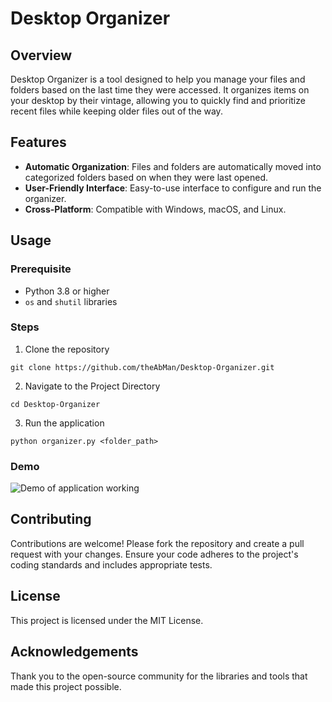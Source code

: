 
# Desktop Organizer

## Overview

Desktop Organizer is a tool designed to help you manage your files and folders based on the last time they were accessed. It organizes items on your desktop by their vintage, allowing you to quickly find and prioritize recent files while keeping older files out of the way.


## Features

* __Automatic Organization__: Files and folders are automatically moved into categorized folders based on when they were last opened.
* __User-Friendly Interface__: Easy-to-use interface to configure and run the organizer.
* __Cross-Platform__: Compatible with Windows, macOS, and Linux.


## Usage
### Prerequisite

* Python 3.8 or higher
* `os` and `shutil` libraries

### Steps

  1. Clone the repository

  `git clone https://github.com/theAbMan/Desktop-Organizer.git `

  2. Navigate to the Project Directory

  `cd Desktop-Organizer`

  3. Run the application

  `python organizer.py <folder_path>`


### Demo
![Demo of application working]('images/demo.gif)


## Contributing

Contributions are welcome! Please fork the repository and create a pull request with your changes. Ensure your code adheres to the project's coding standards and includes appropriate tests.

## License

This project is licensed under the MIT License.

## Acknowledgements

Thank you to the open-source community for the libraries and tools that made this project possible.
